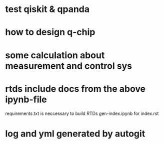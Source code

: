 # test qiskit & qpanda
# how to design q-chip
# some calculation about measurement and control sys
# rtds include docs from the above ipynb-file
  requirements.txt is neccessary to build RTDs
  gen-index.ipynb for index.rst
# log and yml generated by autogit